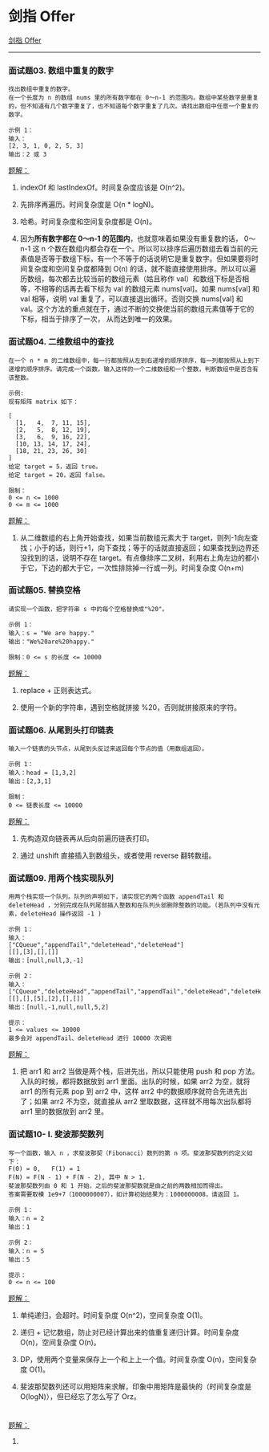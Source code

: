 # 剑指 Offer

[剑指 Offer](https://leetcode-cn.com/problemset/lcof/)

---

### 面试题03. 数组中重复的数字

```
找出数组中重复的数字。
在一个长度为 n 的数组 nums 里的所有数字都在 0～n-1 的范围内。数组中某些数字是重复的，但不知道有几个数字重复了，也不知道每个数字重复了几次。请找出数组中任意一个重复的数字。

示例 1：
输入：
[2, 3, 1, 0, 2, 5, 3]
输出：2 或 3 
```

[题解：](https://github.com/DangoSky/algorithm/blob/master/%E5%89%91%E6%8C%87Offer/%E9%9D%A2%E8%AF%95%E9%A2%9803.%20%E6%95%B0%E7%BB%84%E4%B8%AD%E9%87%8D%E5%A4%8D%E7%9A%84%E6%95%B0%E5%AD%97.js)

1. indexOf 和 lastIndexOf。时间复杂度应该是 O(n^2)。

2. 先排序再遍历。时间复杂度是 O(n * logN)。

3. 哈希。时间复杂度和空间复杂度都是 O(n)。

4. 因为**所有数字都在 0～n-1 的范围内**，也就意味着如果没有重复数的话， 0～n-1 这 n 个数在数组内都会存在一个。所以可以排序后遍历数组去看当前的元素值是否等于数组下标，有一个不等于的话说明它是重复数字。但如果要将时间复杂度和空间复杂度都降到 O(n) 的话，就不能直接使用排序。所以可以遍历数组，每次都去比较当前的数组元素（姑且称作 val）和数组下标是否相等，不相等的话再去看下标为 val 的数组元素 nums[val]。如果 nums[val] 和 val 相等，说明 val 重复了，可以直接退出循环。否则交换 nums[val] 和 val。这个方法的重点就在于，通过不断的交换使当前的数组元素值等于它的下标，相当于排序了一次， 从而达到唯一的效果。


### 面试题04. 二维数组中的查找

```
在一个 n * m 的二维数组中，每一行都按照从左到右递增的顺序排序，每一列都按照从上到下递增的顺序排序。请完成一个函数，输入这样的一个二维数组和一个整数，判断数组中是否含有该整数。

示例:
现有矩阵 matrix 如下：

[
  [1,   4,  7, 11, 15],
  [2,   5,  8, 12, 19],
  [3,   6,  9, 16, 22],
  [10, 13, 14, 17, 24],
  [18, 21, 23, 26, 30]
]
给定 target = 5，返回 true。
给定 target = 20，返回 false。

限制：
0 <= n <= 1000
0 <= m <= 1000
```

[题解：](https://github.com/DangoSky/algorithm/blob/master/%E5%89%91%E6%8C%87Offer/%E9%9D%A2%E8%AF%95%E9%A2%9804.%20%E4%BA%8C%E7%BB%B4%E6%95%B0%E7%BB%84%E4%B8%AD%E7%9A%84%E6%9F%A5%E6%89%BE.js)

1. 从二维数组的右上角开始查找，如果当前数组元素大于 target，则列-1向左查找；小于的话，则行+1，向下查找；等于的话就直接返回；如果查找到边界还没找到的话，说明不存在 target。有点像排序二叉树，利用右上角左边的都小于它，下边的都大于它，一次性排除掉一行或一列。时间复杂度 O(n+m)


### 面试题05. 替换空格

```
请实现一个函数，把字符串 s 中的每个空格替换成"%20"。

示例 1：
输入：s = "We are happy."
输出："We%20are%20happy."
 
限制：0 <= s 的长度 <= 10000
```

[题解：](https://github.com/DangoSky/algorithm/blob/master/%E5%89%91%E6%8C%87Offer/%E9%9D%A2%E8%AF%95%E9%A2%9805.%20%E6%9B%BF%E6%8D%A2%E7%A9%BA%E6%A0%BC.js)

1. replace + 正则表达式。

2. 使用一个新的字符串，遇到空格就拼接 %20，否则就拼接原来的字符。


### 面试题06. 从尾到头打印链表

```
输入一个链表的头节点，从尾到头反过来返回每个节点的值（用数组返回）。

示例 1：
输入：head = [1,3,2]
输出：[2,3,1]
 
限制：
0 <= 链表长度 <= 10000
```

[题解：](https://github.com/DangoSky/algorithm/blob/master/%E5%89%91%E6%8C%87Offer/%E9%9D%A2%E8%AF%95%E9%A2%9806.%20%E4%BB%8E%E5%B0%BE%E5%88%B0%E5%A4%B4%E6%89%93%E5%8D%B0%E9%93%BE%E8%A1%A8.js)

1. 先构造双向链表再从后向前遍历链表打印。

2. 通过 unshift 直接插入到数组头，或者使用 reverse 翻转数组。


### 面试题09. 用两个栈实现队列

```
用两个栈实现一个队列。队列的声明如下，请实现它的两个函数 appendTail 和 deleteHead ，分别完成在队列尾部插入整数和在队列头部删除整数的功能。(若队列中没有元素，deleteHead 操作返回 -1 )

示例 1：
输入：
["CQueue","appendTail","deleteHead","deleteHead"]
[[],[3],[],[]]
输出：[null,null,3,-1]

示例 2：
输入：
["CQueue","deleteHead","appendTail","appendTail","deleteHead","deleteHead"]
[[],[],[5],[2],[],[]]
输出：[null,-1,null,null,5,2]

提示：
1 <= values <= 10000
最多会对 appendTail、deleteHead 进行 10000 次调用
```

[题解：](https://github.com/DangoSky/algorithm/blob/master/%E5%89%91%E6%8C%87Offer/%E9%9D%A2%E8%AF%95%E9%A2%9809.%20%E7%94%A8%E4%B8%A4%E4%B8%AA%E6%A0%88%E5%AE%9E%E7%8E%B0%E9%98%9F%E5%88%97.js)

1. 把 arr1 和 arr2 当做是两个栈，后进先出，所以只能使用 push 和 pop 方法。入队的时候，都将数据放到 arr1 里面。出队的时候，如果 arr2 为空，就将 arr1 的所有元素 pop 到 arr2 中，这样 arr2 中的数据顺序就符合先进先出了；如果 arr2 不为空，就直接从 arr2 里取数据，这样就不用每次出队都将 arr1 里的数据放到 arr2 里。


### 面试题10- I. 斐波那契数列

```
写一个函数，输入 n ，求斐波那契（Fibonacci）数列的第 n 项。斐波那契数列的定义如下：
F(0) = 0,   F(1) = 1
F(N) = F(N - 1) + F(N - 2), 其中 N > 1.
斐波那契数列由 0 和 1 开始，之后的斐波那契数就是由之前的两数相加而得出。
答案需要取模 1e9+7（1000000007），如计算初始结果为：1000000008，请返回 1。

示例 1：
输入：n = 2
输出：1

示例 2：
输入：n = 5
输出：5
 
提示：
0 <= n <= 100
```

[题解：](https://github.com/DangoSky/algorithm/blob/master/%E5%89%91%E6%8C%87Offer/%E9%9D%A2%E8%AF%95%E9%A2%9810-%20I.%20%E6%96%90%E6%B3%A2%E9%82%A3%E5%A5%91%E6%95%B0%E5%88%97.js)

1. 单纯递归，会超时。时间复杂度 O(n^2)，空间复杂度 O(1)。

2. 递归 + 记忆数组，防止对已经计算出来的值重复递归计算。时间复杂度 O(n)，空间复杂度 O(n)。

3. DP，使用两个变量来保存上一个和上上一个值。时间复杂度 O(n)，空间复杂度 O(1)。

4. 斐波那契数列还可以用矩阵来求解，印象中用矩阵是最快的（时间复杂度是 O(logN)），但已经忘了怎么写了 Orz。


### 

```

```

[题解：]()

1. 